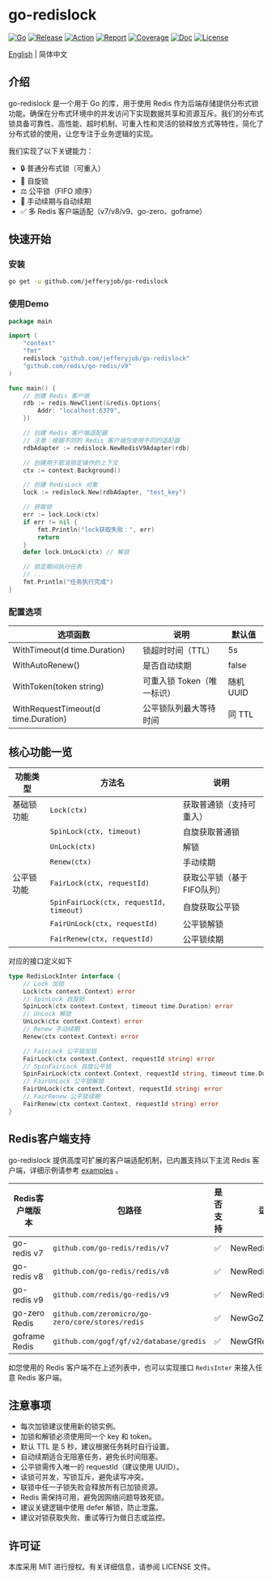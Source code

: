 # go-redislock

[![Go](https://img.shields.io/badge/Go->=1.24-green)](https://go.dev)
[![Release](https://img.shields.io/github/v/release/jefferyjob/go-redislock.svg)](https://github.com/jefferyjob/go-redislock/releases)
[![Action](https://github.com/jefferyjob/go-redislock/workflows/Go/badge.svg?branch=main)](https://github.com/jefferyjob/go-redislock/actions)
[![Report](https://goreportcard.com/badge/github.com/jefferyjob/go-redislock)](https://goreportcard.com/report/github.com/jefferyjob/go-redislock)
[![Coverage](https://codecov.io/gh/jefferyjob/go-redislock/branch/main/graph/badge.svg)](https://codecov.io/gh/jefferyjob/go-redislock)
[![Doc](https://img.shields.io/badge/go.dev-reference-brightgreen?logo=go&logoColor=white&style=flat)](https://pkg.go.dev/github.com/jefferyjob/go-redislock)
[![License](https://img.shields.io/github/license/jefferyjob/go-redislock)](https://github.com/jefferyjob/go-redislock/blob/main/LICENSE)

[English](README.md) | 简体中文

## 介绍
go-redislock 是一个用于 Go 的库，用于使用 Redis 作为后端存储提供分布式锁功能。确保在分布式环境中的并发访问下实现数据共享和资源互斥。我们的分布式锁具备可靠性、高性能、超时机制、可重入性和灵活的锁释放方式等特性，简化了分布式锁的使用，让您专注于业务逻辑的实现。

我们实现了以下关键能力：

- 🔒 普通分布式锁（可重入）
- 🔁 自旋锁
- ⚖️ 公平锁（FIFO 顺序）
- 🔄 手动续期与自动续期
- ✅ 多 Redis 客户端适配（v7/v8/v9、go-zero、goframe）


## 快速开始

### 安装
```bash
go get -u github.com/jefferyjob/go-redislock
```

### 使用Demo
```go
package main

import (
	"context"
	"fmt"
	redislock "github.com/jefferyjob/go-redislock"
	"github.com/redis/go-redis/v9"
)

func main() {
	// 创建 Redis 客户端
	rdb := redis.NewClient(&redis.Options{
		Addr: "localhost:6379",
	})

	// 创建 Redis 客户端适配器
	// 注意：根据不同的 Redis 客户端包使用不同的适配器
	rdbAdapter := redislock.NewRedisV9Adapter(rdb)

	// 创建用于取消锁定操作的上下文
	ctx := context.Background()

	// 创建 RedisLock 对象
	lock := redislock.New(rdbAdapter, "test_key")

	// 获取锁
	err := lock.Lock(ctx)
	if err != nil {
		fmt.Println("lock获取失败：", err)
		return
	}
	defer lock.UnLock(ctx) // 解锁

	// 锁定期间执行任务
	// ...
	fmt.Println("任务执行完成")
}
```

### 配置选项
| **选项函数**                        | **说明**           | **默认值** |
| ----------------------------------- |------------------|---------|
| WithTimeout(d time.Duration)        | 锁超时时间（TTL）       | 5s      |
| WithAutoRenew()                     | 是否自动续期           | false   |
| WithToken(token string)             | 可重入锁 Token（唯一标识） | 随机 UUID |
| WithRequestTimeout(d time.Duration) | 公平锁队列最大等待时间      | 同 TTL   |

## 核心功能一览

| 功能类型  | 方法名                                     | 说明              |
| ----- | --------------------------------------- |-----------------|
| 基础锁功能 | `Lock(ctx)`                             | 获取普通锁（支持可重入）    |
|       | `SpinLock(ctx, timeout)`                | 自旋获取普通锁         |
|       | `UnLock(ctx)`                           | 解锁              |
|       | `Renew(ctx)`                            | 手动续期            |
| 公平锁功能 | `FairLock(ctx, requestId)`              | 获取公平锁（基于FIFO队列） |
|       | `SpinFairLock(ctx, requestId, timeout)` | 自旋获取公平锁         |
|       | `FairUnLock(ctx, requestId)`            | 公平锁解锁           |
|       | `FairRenew(ctx, requestId)`             | 公平锁续期           |

对应的接口定义如下

```go
type RedisLockInter interface {
	// Lock 加锁
	Lock(ctx context.Context) error
	// SpinLock 自旋锁
	SpinLock(ctx context.Context, timeout time.Duration) error
	// UnLock 解锁
	UnLock(ctx context.Context) error
	// Renew 手动续期
	Renew(ctx context.Context) error

	// FairLock 公平锁加锁
	FairLock(ctx context.Context, requestId string) error
	// SpinFairLock 自旋公平锁
	SpinFairLock(ctx context.Context, requestId string, timeout time.Duration) error
	// FairUnLock 公平锁解锁
	FairUnLock(ctx context.Context, requestId string) error
	// FairRenew 公平锁续期
	FairRenew(ctx context.Context, requestId string) error
}
```

## Redis客户端支持
go-redislock 提供高度可扩展的客户端适配机制，已内置支持以下主流 Redis 客户端，详细示例请参考 [examples](examples/adapter) 。

| Redis客户端版本  | 包路径 | 是否支持 | 适配器方法 |
|-------------|--------------------------------------------------| -------- |-----------------------|
| go-redis v7 | `github.com/go-redis/redis/v7`                   | ✅        | NewRedisV7Adapter()   |
| go-redis v8 | `github.com/go-redis/redis/v8`                   | ✅        | NewRedisV8Adapter()   |
| go-redis v9 | `github.com/redis/go-redis/v9`                   | ✅        | NewRedisV9Adapter()   |
| go-zero Redis | `github.com/zeromicro/go-zero/core/stores/redis` | ✅        | NewGoZeroRdbAdapter() |
| goframe Redis | `github.com/gogf/gf/v2/database/gredis`          | ✅        | NewGfRedisV2Adapter() |

如您使用的 Redis 客户端不在上述列表中，也可以实现接口 `RedisInter` 来接入任意 Redis 客户端。


## 注意事项
- 每次加锁建议使用新的锁实例。
- 加锁和解锁必须使用同一个 key 和 token。
- 默认 TTL 是 5 秒，建议根据任务耗时自行设置。
- 自动续期适合无阻塞任务，避免长时间阻塞。
- 公平锁需传入唯一的 requestId（建议使用 UUID）。
- 读锁可并发，写锁互斥，避免读写冲突。
- 联锁中任一子锁失败会释放所有已加锁资源。
- Redis 需保持可用，避免因网络问题导致死锁。
- 建议关键逻辑中使用 defer 解锁，防止泄露。
- 建议对锁获取失败、重试等行为做日志或监控。

## 许可证
本库采用 MIT 进行授权。有关详细信息，请参阅 LICENSE 文件。

